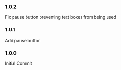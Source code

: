 ### 1.0.2
Fix pause button preventing text boxes from being used
### 1.0.1
Add pause button
### 1.0.0
Initial Commit